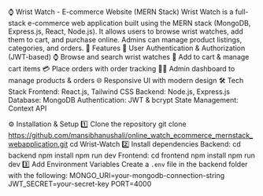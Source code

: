 ⌚ Wrist Watch - E-commerce Website (MERN Stack)
Wrist Watch is a full-stack e-commerce web application built using the MERN stack (MongoDB, Express.js, React, Node.js). It allows users to browse wrist watches, add them to cart, and purchase online. Admins can manage product listings, categories, and orders.
🚀 Features
🔐 User Authentication & Authorization (JWT-based)
⌚ Browse and search wrist watches
🛒 Add to cart & manage cart items
💳 Place orders with order tracking
👨‍💻 Admin dashboard to manage products & orders
🌐 Responsive UI with modern design
🛠️ Tech Stack
Frontend: React.js, Tailwind CSS
Backend: Node.js, Express.js
Database: MongoDB
Authentication: JWT & bcrypt
State Management: Context API

⚙️ Installation & Setup
1️⃣ Clone the repository
git clone https://github.com/mansibhanushali/online_watch_ecommerce_mernstack_webapplication.git
cd Wrist-Watch
2️⃣ Install dependencies
Backend:
  cd backend
  npm install
  npm run dev
Frontend:
  cd frontend
  npm install
  npm run dev
3️⃣ Add Environment Variables
Create a `.env` file in the backend folder with the following:
MONGO_URI=your-mongodb-connection-string
JWT_SECRET=your-secret-key
PORT=4000
